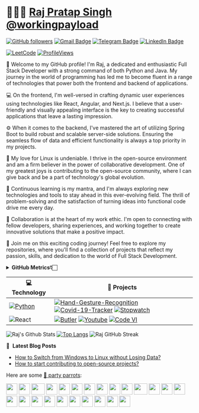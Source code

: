 # 👨🏻‍💻 [Raj Pratap Singh](https://workingpayload.github.io/) [@workingpayload](https://workingpayload.github.io/)

[![GitHub followers](https://img.shields.io/github/followers/workingpayload?label=Follow&style=social)](https://github.com/workingpayload/?tab=follow)
[![Gmail Badge](https://img.shields.io/badge/-workingpayload-c14438?style=social&logo=Gmail&logoColor=red&link=mailto:rs91963@gmail.com)](mailto:rs91963@gmail.com)
[![Telegram Badge](https://img.shields.io/badge/-Telegram-c14438?style=social&logo=Telegram&logoColor=red&link=https://t.me/iamsarcasticaf)](https://t.me/iamsarcasticaf)
[![LinkedIn Badge](https://img.shields.io/badge/-LinkedIn-blue?style=social&logo=Linkedin&logoColor=blue&link=https://www.linkedin.com/in/workingpayload/)](https://www.linkedin.com/in/workingpayload/)

[![LeetCode](https://img.shields.io/badge/dynamic/json?style=plastic&labelColor=black&color=%23ffa116&label=Solved&query=solvedOverTotal&url=https%3A%2F%2Fleetcode-badge.vercel.app%2Fapi%2Fusers%2Fworkingpayload&logo=leetcode&logoColor=yellow)](https://leetcode.com/workingpayload/)
[![ProfileViews](https://komarev.com/ghpvc/?username=workingpayload&color=red&style=flat)](https://komarev.com/ghpvc/?username=workingpayload)

:wave:  Welcome to my GitHub profile! I'm Raj, a dedicated and enthusiastic Full Stack Developer with a strong command of both Python and Java. My journey in the world of programming has led me to become fluent in a range of technologies that power both the frontend and backend of applications.

💻 On the frontend, I'm well-versed in crafting dynamic user experiences using technologies like React, Angular, and Next.js. I believe that a user-friendly and visually appealing interface is the key to creating successful applications that leave a lasting impression.

⚙️ When it comes to the backend, I've mastered the art of utilizing Spring Boot to build robust and scalable server-side solutions. Ensuring the seamless flow of data and efficient functionality is always a top priority in my projects.

🐧 My love for Linux is undeniable. I thrive in the open-source environment and am a firm believer in the power of collaborative development. One of my greatest joys is contributing to the open-source community, where I can give back and be a part of technology's global evolution.

🌱 Continuous learning is my mantra, and I'm always exploring new technologies and tools to stay ahead in this ever-evolving field. The thrill of problem-solving and the satisfaction of turning ideas into functional code drive me every day.

🤝 Collaboration is at the heart of my work ethic. I'm open to connecting with fellow developers, sharing experiences, and working together to create innovative solutions that make a positive impact.

🚀 Join me on this exciting coding journey! Feel free to explore my repositories, where you'll find a collection of projects that reflect my passion, skills, and dedication to the world of Full Stack Development.

<div align="left">
    <details>
        <summary><b>GitHub Metrics👇🏻</b></summary>
    <br>
        
<img src="https://metrics.lecoq.io/ashleymavericks?template=classic&isocalendar=1&followup=1&tweets=1&achievements=1&isocalendar.duration=half-year&followup.sections=repositories&followup.indepth=false&achievements.threshold=C&achievements.secrets=true&achievements.display=detailed&achievements.limit=0&achievements.ignored=follower%2C%20gister%2C%20member%2C%20forker%2C%20inspirer%2C%20influencer%2C%20worker&tweets.attachments=false&tweets.limit=2&tweets.user=ashleymavericks&config.timezone=Asia%2FKolkata">
    </details>
</div>

<!-- START OF PROFILE STACK, DO NOT REMOVE -->
| 💻 **Technology** | 🚀 **Projects** |
| - | - |
| [![Python](https://img.shields.io/static/v1?label=&message=Python&color=3776AB&logo=Python&logoColor=FFFFFF)](https://www.python.org/) | [![Hand-Gesture-Recognition](https://img.shields.io/static/v1?label=&message=Hand-Gesture-Recognition&color=000605&logo=github&logoColor=FFFFFF&labelColor=000605)](https://github.com/workingpayload/Hand-Gesture-Recognition) [![Covid-19-Tracker](https://img.shields.io/static/v1?label=&message=Covid-19-Tracker&color=000605&logo=github&logoColor=FFFFFF&labelColor=000605)](https://github.com/workingpayload/Covid-19-Tracker) [![Stopwatch](https://img.shields.io/static/v1?label=&message=Stopwatch&color=000605&logo=github&logoColor=FFFFFF&labelColor=000605)](https://github.com/workingpayload/Stopwatch) 
![React](https://img.shields.io/static/v1?label=&message=React&color=3776AB&logo=React&logoColor=FFFFFF) | [![Butler](https://img.shields.io/static/v1?label=&message=Butler&color=000605&logo=github&logoColor=FFFFFF&labelColor=000605)](https://butler-beta.vercel.app/) [![Youtube](https://img.shields.io/static/v1?label=&message=Youtube&color=000605&logo=github&logoColor=FFFFFF&labelColor=000605)](https://workingpayload-youtube.netlify.app/) [![Code VI](https://img.shields.io/static/v1?label=&message=Code-VI&color=000605&logo=github&logoColor=FFFFFF&labelColor=000605)](https://workingpayload.github.io/CodeVI/)


![Raj's Github Stats](https://github-readme-stats.vercel.app/api?username=workingpayload&show_icons=true)
[![Top Langs](https://github-readme-stats.vercel.app/api/top-langs/?username=workingpayload&layout=compact)](https://github.com/workingpayload)
![Raj GitHub Streak](https://github-readme-streak-stats.herokuapp.com/?user=workingpayload)


<!-- END OF PROFILE STACK, DO NOT REMOVE -->

📝 &nbsp;**Latest Blog Posts**
<!-- BLOG-POST-LIST:START -->
- [How to Switch from Windows to Linux without Losing Data?](https://www.geeksforgeeks.org/how-to-switch-from-windows-to-linux-without-losing-data/)
- [How to start contributing to open-source projects?](https://medium.com/@workingpayload/how-to-start-contributing-to-open-source-projects-for-beginners-c3ff7cc13d53)
<!-- BLOG-POST-LIST:END -->

Here are some [🦜 party parrots](https://cultofthepartyparrot.com):

<div>
    <img src="https://cultofthepartyparrot.com/parrots/hd/githubparrot.gif" width="30" height="30"/>
    <img src="https://cultofthepartyparrot.com/flags/hd/indiaparrot.gif" width="30" height="30"/>
    <img src="https://cultofthepartyparrot.com/parrots/asyncparrot.gif" width="36" height="30"/>
    <img src="https://cultofthepartyparrot.com/parrots/hd/exceptionallyfastparrot.gif" width="30" height="30"/>
    <img src="https://cultofthepartyparrot.com/parrots/hd/60fpsparrot.gif" width="30" height="30"/>
    <img src="https://cultofthepartyparrot.com/parrots/hd/jumpingparrot.gif" width="30" height="30"/>
    <img src="https://cultofthepartyparrot.com/parrots/hd/opensourceparrot.gif" width="30" height="30"/>
    <img src="https://cultofthepartyparrot.com/parrots/hd/dealwithitnowparrot.gif" width="30" height="30"/>
    <img src="https://cultofthepartyparrot.com/parrots/hd/hypnoparrotlight.gif" width="30" height="30"/>
    <img src="https://cultofthepartyparrot.com/parrots/databaseparrot.gif" width="30" height="30"/>
    <img src="https://cultofthepartyparrot.com/parrots/fixparrot.gif" width="36" height="30"/>
    <img src="https://cultofthepartyparrot.com/parrots/hd/laptop_parrot.gif" width="30" height="30"/>
    <img src="https://cultofthepartyparrot.com/parrots/hd/spinningparrot.gif" width="30" height="30"/>
    <img src="https://cultofthepartyparrot.com/parrots/hd/levitationparrot.gif" width="30" height="30"/>
    <img src="https://cultofthepartyparrot.com/parrots/hd/meldparrot.gif" width="30" height="30"/>
    <img src="https://cultofthepartyparrot.com/parrots/slomoparrot.gif" width="30" height="30"/>
    <img src="https://cultofthepartyparrot.com/parrots/hd/moonwalkingparrot.gif" width="30" height="30"/>
    <img src="https://cultofthepartyparrot.com/parrots/hd/stableparrot.gif" width="30" height="30"/>
    <img src="https://cultofthepartyparrot.com/parrots/hd/scienceparrot.gif" width="30" height="30"/>
    <img src="https://cultofthepartyparrot.com/parrots/hd/pirateparrot.gif" width="30" height="30"/>
    <img src="https://cultofthepartyparrot.com/parrots/hd/footballparrot.gif" width="30" height="30"/>
    <img src="https://cultofthepartyparrot.com/parrots/hd/illuminatiparrot.gif" width="30" height="30"/>
    <img src="https://cultofthepartyparrot.com/parrots/hd/hypnoparrotdark.gif" width="30" height="30"/>
    <img src="https://cultofthepartyparrot.com/parrots/hd/mustacheparrot.gif" width="30" height="30"/>
</div>
